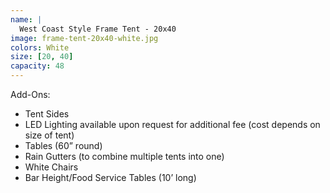 ```yaml
---
name: |
  West Coast Style Frame Tent - 20x40
image: frame-tent-20x40-white.jpg
colors: White
size: [20, 40]
capacity: 48
---
```


Add-Ons:
- Tent Sides
- LED Lighting available upon request for additional fee (cost depends on size of tent)
- Tables (60” round)
- Rain Gutters (to combine multiple tents into one)
- White Chairs
- Bar Height/Food Service Tables (10’ long)
